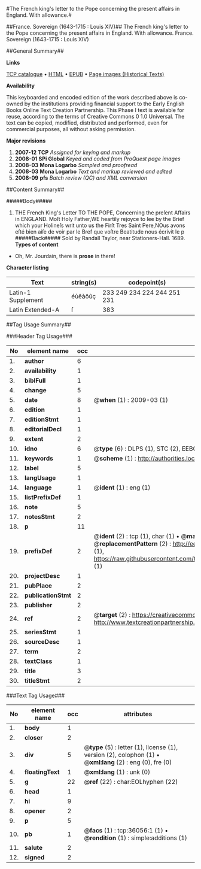 #The French king's letter to the Pope concerning the present affairs in England. With allowance.#

##France. Sovereign (1643-1715 : Louis XIV)##
The French king's letter to the Pope concerning the present affairs in England. With allowance.
France. Sovereign (1643-1715 : Louis XIV)

##General Summary##

**Links**

[TCP catalogue](http://www.ota.ox.ac.uk/tcp/)  • 
[HTML](http://tei.it.ox.ac.uk/tcp/Texts-HTML/free/A49/A49228.html)  • 
[EPUB](http://tei.it.ox.ac.uk/tcp/Texts-EPUB/free/A49/A49228.epub) • 
[Page images (Historical Texts)](https://data.historicaltexts.jisc.ac.uk/view?pubId=eebo-99831592e&pageId=eebo-99831592e-36056-1)

**Availability**

This keyboarded and encoded edition of the
	       work described above is co-owned by the institutions
	       providing financial support to the Early English Books
	       Online Text Creation Partnership. This Phase I text is
	       available for reuse, according to the terms of Creative
	       Commons 0 1.0 Universal. The text can be copied,
	       modified, distributed and performed, even for
	       commercial purposes, all without asking permission.

**Major revisions**

1. __2007-12__ __TCP__ *Assigned for keying and markup*
1. __2008-01__ __SPi Global__ *Keyed and coded from ProQuest page images*
1. __2008-03__ __Mona Logarbo__ *Sampled and proofread*
1. __2008-03__ __Mona Logarbo__ *Text and markup reviewed and edited*
1. __2008-09__ __pfs__ *Batch review (QC) and XML conversion*

##Content Summary##

#####Body#####

1. THE French King's Letter TO THE POPE, Concerning the preſent Affairs in ENGLAND.
Moſt Holy Father,WE heartily rejoyce to ſee by the Brief which your Holineſs writ unto us the Firſt Tres Saint Pere,NOus avons eſté bien aiſe de voir par le Bref que voſtre Beatitude nous écrivit le p
#####Back#####
Sold by Randall Taylor, near Stationers-Hall. 1689.
**Types of content**

  * Oh, Mr. Jourdain, there is **prose** in there!

**Character listing**


|Text|string(s)|codepoint(s)|
|---|---|---|
|Latin-1 Supplement|éùêàôûç|233 249 234 224 244 251 231|
|Latin Extended-A|ſ|383|

##Tag Usage Summary##

###Header Tag Usage###

|No|element name|occ|attributes|
|---|---|---|---|
|1.|__author__|6||
|2.|__availability__|1||
|3.|__biblFull__|1||
|4.|__change__|5||
|5.|__date__|8| @__when__ (1) : 2009-03 (1)|
|6.|__edition__|1||
|7.|__editionStmt__|1||
|8.|__editorialDecl__|1||
|9.|__extent__|2||
|10.|__idno__|6| @__type__ (6) : DLPS (1), STC (2), EEBO-CITATION (1), PROQUEST (1), VID (1)|
|11.|__keywords__|1| @__scheme__ (1) : http://authorities.loc.gov/ (1)|
|12.|__label__|5||
|13.|__langUsage__|1||
|14.|__language__|1| @__ident__ (1) : eng (1)|
|15.|__listPrefixDef__|1||
|16.|__note__|5||
|17.|__notesStmt__|2||
|18.|__p__|11||
|19.|__prefixDef__|2| @__ident__ (2) : tcp (1), char (1)  •  @__matchPattern__ (2) : ([0-9\-]+):([0-9IVX]+) (1), (.+) (1)  •  @__replacementPattern__ (2) : http://eebo.chadwyck.com/downloadtiff?vid=$1&page=$2 (1), https://raw.githubusercontent.com/textcreationpartnership/Texts/master/tcpchars.xml#$1 (1)|
|20.|__projectDesc__|1||
|21.|__pubPlace__|2||
|22.|__publicationStmt__|2||
|23.|__publisher__|2||
|24.|__ref__|2| @__target__ (2) : https://creativecommons.org/publicdomain/zero/1.0/ (1), http://www.textcreationpartnership.org/docs/. (1)|
|25.|__seriesStmt__|1||
|26.|__sourceDesc__|1||
|27.|__term__|2||
|28.|__textClass__|1||
|29.|__title__|3||
|30.|__titleStmt__|2||


###Text Tag Usage###

|No|element name|occ|attributes|
|---|---|---|---|
|1.|__body__|1||
|2.|__closer__|2||
|3.|__div__|5| @__type__ (5) : letter (1), license (1), version (2), colophon (1)  •  @__xml:lang__ (2) : eng (0), fre (0)|
|4.|__floatingText__|1| @__xml:lang__ (1) : unk (0)|
|5.|__g__|22| @__ref__ (22) : char:EOLhyphen (22)|
|6.|__head__|1||
|7.|__hi__|9||
|8.|__opener__|2||
|9.|__p__|5||
|10.|__pb__|1| @__facs__ (1) : tcp:36056:1 (1)  •  @__rendition__ (1) : simple:additions (1)|
|11.|__salute__|2||
|12.|__signed__|2||
